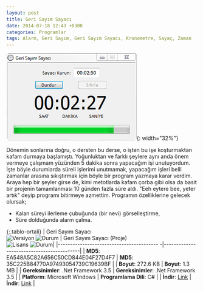 ```yaml
---
layout: post
title: Geri Sayım Sayacı
date: 2014-07-18 12:43 +0300
categories: Programlar
tags: Alarm, Geri Sayım, Geri Sayım Sayacı, Kronometre, Sayaç, Zaman
---
```

![geri-sayim-sayaci](/images/programlar/geri-sayim-sayaci.png){: width="32%"}

Dönemin sonlarına doğru, o dersten bu derse, o işten bu işe koşturmaktan kafam durmaya başlamıştı. Yoğunluktan ve farklı şeylere aynı anda önem vermeye çalışmam yüzünden 5 dakika sonra yapacağım işi unutuyordum. İşte böyle durumlarda süreli işlerimi unutmamak, yapacağım işleri belli zamanlar arasına sıkıştırmak için böyle bir program yazmaya karar verdim. Araya hep bir şeyler girse de, kimi metotlarda kafam çorba gibi olsa da basit bir projenin tamamlanması 10 günden fazla süre aldı. "Eeh eytere bee, yeter artık" deyip programı bitirmeye azmettim. Programın özelliklerine gelecek olursak;

- Kalan süreyi ilerleme çubuğunda (bir nevi) görselleştirme,
- Süre dolduğunda alarm çalma.

{:.tablo-ortali}
| Geri Sayım Sayacı<br>![Versiyon](https://img.shields.io/badge/Versiyon-1.00-blueviolet.svg?style=flat) ![Durum](https://img.shields.io/badge/Durum-Çalışıyor-success.svg?style=flat) | Geri Sayım Sayacı (Proje)<br>![Lisans](https://img.shields.io/badge/Lisans-MIT-blue.svg?style=flat) ![Durum](https://img.shields.io/badge/Proje-Kodlar_Gözden_Gecirilecek-red.svg?style=flat)|
|----------------------------------------- -|-------------------------------------------|
| **MD5**: EA548A5C82A656C50CD844E04F27D4F7 | **MD5**: 35C225B84770A97493054739C19639BF | 
| **Boyut**: 272.6 KB                       | **Boyut**: 1.3 MB                         |
| **Gereksinimler**: .Net Framework 3.5     | **Gereksinimler**: .Net Framework 3.5     |
| **Platform**: Microsoft Windows           | **Programlama Dili**: C#                  |
| **İndir**: [Link](http://www.umutd.com/programlar/geri-sayim-sayaci.zip)         | **İndir**: [Link](http://www.umutd.com/programlar/geri-sayim-sayaci.zip)                      |